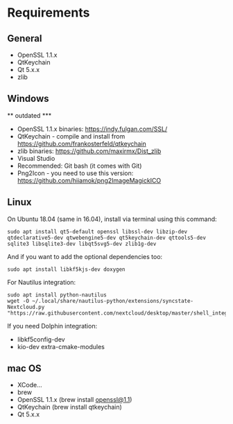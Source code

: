 # Requirements

## General
- OpenSSL 1.1.x
- QtKeychain
- Qt 5.x.x
- zlib

## Windows

** outdated ***

- OpenSSL 1.1.x binaries: https://indy.fulgan.com/SSL/
- QtKeychain - compile and install from https://github.com/frankosterfeld/qtkeychain
- zlib binaries: https://github.com/maxirmx/Dist_zlib
- Visual Studio 
- Recommended: Git bash (it comes with Git)
- Png2Icon - you need to use this version: https://github.com/hiiamok/png2ImageMagickICO

## Linux 
On Ubuntu 18.04 (same in 16.04), install via terminal using this command:
```
sudo apt install qt5-default openssl libssl-dev libzip-dev qtdeclarative5-dev qtwebengine5-dev qt5keychain-dev qttools5-dev sqlite3 libsqlite3-dev libqt5svg5-dev zlib1g-dev
```
And if you want to add the optional dependencies too:
```
sudo apt install libkf5kjs-dev doxygen
```

For Nautilus integration:
```
sudo apt install python-nautilus
wget -O ~/.local/share/nautilus-python/extensions/syncstate-Nextcloud.py "https://raw.githubusercontent.com/nextcloud/desktop/master/shell_integration/nautilus/syncstate.py"
```

If you need Dolphin integration:
- libkf5config-dev
- kio-dev extra-cmake-modules

## mac OS
- XCode...
- brew
- OpenSSL 1.1.x (brew install openssl@1.1)
- QtKeychain (brew install qtkeychain)
- Qt 5.x.x












